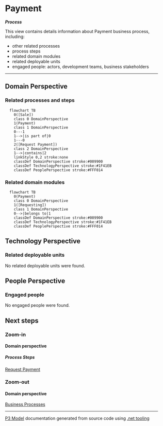 ﻿
# Payment

***Process***  

This view contains details information about Payment business process, including:
- other related processes
- process steps
- related domain modules
- related deployable units
- engaged people: actors, development teams, business stakeholders  

---



## Domain Perspective


### Related processes and steps

```mermaid
  flowchart TB
    0([Sale])
    class 0 DomainPerspective
    1(Payment)
    class 1 DomainPerspective
    0---1
    1-->|is part of|0
    1---0
    2([Request Payment])
    class 2 DomainPerspective
    1-->|contains|2
    linkStyle 0,2 stroke:none
    classDef DomainPerspective stroke:#009900
    classDef TechnologyPerspective stroke:#1F41EB
    classDef PeoplePerspective stroke:#FFF014
```

### Related domain modules

```mermaid
  flowchart TB
    0(Payment)
    class 0 DomainPerspective
    1([Requesting])
    class 1 DomainPerspective
    0-->|belongs to|1
    classDef DomainPerspective stroke:#009900
    classDef TechnologyPerspective stroke:#1F41EB
    classDef PeoplePerspective stroke:#FFF014
```

## Technology Perspective


### Related deployable units

No related deployable units were found.  

## People Perspective


### Engaged people

No engaged people were found.  

## Next steps


### Zoom-in


#### Domain perspective


##### Process Steps

[Request Payment](../../../Concepts/Payments/Requesting/RequestPayment.md)  

### Zoom-out


#### Domain perspective

[Business Processes](../../BusinessProcesses.md)  

---

[P3 Model](https://github.com/P3-model/P3-model) documentation generated from source code using [.net tooling](https://github.com/P3-model/P3-model-dotnet)
